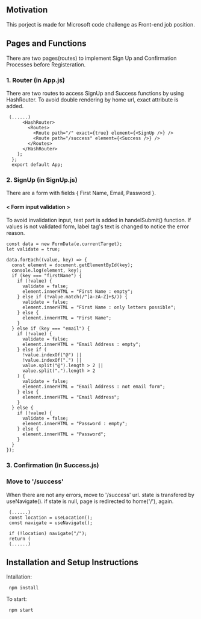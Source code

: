 ## Motivation


This porject is made for Microsoft code challenge as Front-end job position. 





## Pages and Functions


There are two pages(routes) to implement Sign Up and Confirmation Processes before Registeration.



  ###  1. Router (in App.js)


There are two routes to access SignUp and Success functions by using HashRouter. 
To avoid double rendering by home url, exact attribute is added. 
     
     
     
     (......)
          <HashRouter>
            <Routes>
              <Route path="/" exact={true} element={<SignUp />} />
              <Route path="/success" element={<Success />} />
            </Routes>
          </HashRouter>
        );
      };
      export default App;




### 2. SignUp (in SignUp.js)


There are a form with fields { First Name, Email, Password }.




#### < Form input validation > 


To avoid invalidation input, test part is added in handelSubmit() function.
If values is not validated form, label tag's text is changed to notice the error reason.


    const data = new FormData(e.currentTarget);
    let validate = true;

    data.forEach((value, key) => {
      const element = document.getElementById(key);
      console.log(element, key);
      if (key === "firstName") {
        if (!value) {
          validate = false;
          element.innerHTML = "First Name : empty";
        } else if (!value.match(/^[a-zA-Z]+$/)) {
          validate = false;
          element.innerHTML = "First Name : only letters possible";
        } else {
          element.innerHTML = "First Name";
        }
      } else if (key === "email") {
        if (!value) {
          validate = false;
          element.innerHTML = "Email Address : empty";
        } else if (
          !value.indexOf("@") ||
          !value.indexOf(".") ||
          value.split("@").length > 2 ||
          value.split(".").length > 2
        ) {
          validate = false;
          element.innerHTML = "Email Address : not email form";
        } else {
          element.innerHTML = "Email Address";
        }
      } else {
        if (!value) {
          validate = false;
          element.innerHTML = "Password : empty";
        } else {
          element.innerHTML = "Password";
        }
      }
    });





### 3. Confirmation (in Success.js)

### Move to '/success' 


When there are not any errors, move to '/success' url.
state is transfered by useNavigate(). 
if state is null, page is redirected to home('/'), again.
     
     
     (......)
     const location = useLocation();
     const navigate = useNavigate();

     if (!location) navigate("/");
     return (
     (......)
     
     
     
## Installation and Setup Instructions

Intallation:

     npm install

To start:

     npm start



